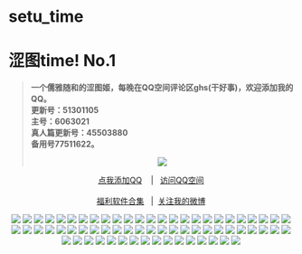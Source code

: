 # setu_time
<h1>涩图time! No.1</h1>
<blockquote>
<p><strong>一个儒雅随和的涩图姬，每晚在QQ空间评论区ghs(干好事)，欢迎添加我的QQ。</br>更新号：51301105&nbsp&nbsp</br>主号：6063021&nbsp&nbsp</br>真人篇更新号：45503880&nbsp&nbsp</br>备用号77511622。</strong></p>
<div align="center"<a href="https://sm.ms/image/PaZDhse3pEOTFX7" target="_blank"><img src="https://i.loli.net/2020/06/13/PaZDhse3pEOTFX7.gif" /></a></blockquote></div>
<div align="center"><p><a href="https://qm.qq.com/cgi-bin/qm/qr?k=VHVfncJChRrSp_NGJrlJNgYpoaZ9ukMV
" rel="nofollow">点我添加QQ</a>&nbsp&nbsp&nbsp | &nbsp&nbsp;<a href="https://mp.qzone.qq.com/u/51301105?uin=51301105&is_famous_space=1&brand_flag=0
" rel="nofollow">访问QQ空间</a><br/><br><a href="https://sharechain.qq.com/64af2d17d969dc099327f1cd8f9dbe53
">福利软件合集</a> &nbsp&nbsp|&nbsp&nbsp;<a href="https://weibo.com/u/6101833251">关注我的微博</a></p></div>
<div align="center"<a href="" target="_blank">
		<img src="https://i.pixxxels.cc/G2K2wVw9/Coser-yixiaoyangze-MISS-SPIDER-001.jpg" />
		<img src="https://i.pixxxels.cc/G2K2wVw9/Coser-yixiaoyangze-MISS-SPIDER-002.jpg" />
		<img src="https://i.pixxxels.cc/G2K2wVw9/Coser-yixiaoyangze-MISS-SPIDER-003.jpg" />
		<img src="https://i.pixxxels.cc/G2K2wVw9/Coser-yixiaoyangze-MISS-SPIDER-004.jpg"/>
		<img src="https://i.pixxxels.cc/G2K2wVw9/Coser-yixiaoyangze-MISS-SPIDER-005.jpg"/>
		<img src="https://i.pixxxels.cc/G2K2wVw9/Coser-yixiaoyangze-MISS-SPIDER-006.jpg"/>
		<img src="https://i.pixxxels.cc/G2K2wVw9/Coser-yixiaoyangze-MISS-SPIDER-007.jpg"/>
		<img src="https://i.pixxxels.cc/G2K2wVw9/Coser-yixiaoyangze-MISS-SPIDER-008.jpg"/>
		<img src="https://i.pixxxels.cc/G2K2wVw9/Coser-yixiaoyangze-MISS-SPIDER-009.jpg"/>
		<img src="https://i.pixxxels.cc/G2K2wVw9/Coser-yixiaoyangze-MISS-SPIDER-010.jpg"/>
		<img src="https://i.pixxxels.cc/G2K2wVw9/Coser-yixiaoyangze-MISS-SPIDER-011.jpg"/>
		<img src="https://i.pixxxels.cc/G2K2wVw9/Coser-yixiaoyangze-MISS-SPIDER-012.jpg"/>
		<img src="https://i.pixxxels.cc/G2K2wVw9/Coser-yixiaoyangze-MISS-SPIDER-013.jpg"/>
		<img src="https://i.pixxxels.cc/C5KKF7S7/Coser-yixiaoyangze-MISS-SPIDER-014.jpg"/>
		<img src="https://i.pixxxels.cc/R0chGqg7/Coser-yixiaoyangze-MISS-SPIDER-015.jpg"/>
		<img src="https://i.pixxxels.cc/vZxcg09S/Coser-yixiaoyangze-MISS-SPIDER-016.jpg"/>
		<img src="https://i.pixxxels.cc/MZtchMqt/Coser-yixiaoyangze-MISS-SPIDER-017.jpg"/>
		<img src="https://i.pixxxels.cc/7YfLdKBY/Coser-yixiaoyangze-MISS-SPIDER-018.jpg"/>
		<img src="https://i.pixxxels.cc/gcBzVvY9/Coser-yixiaoyangze-MISS-SPIDER-019.jpg"/>
		<img src="https://i.pixxxels.cc/6529Yy38/Coser-yixiaoyangze-MISS-SPIDER-020.jpg"/>
		<img src="https://i.pixxxels.cc/G2t0t5T4/Coser-yixiaoyangze-MISS-SPIDER-021.jpg"/>
		<img src="https://i.pixxxels.cc/Z5zhHH2Q/Coser-yixiaoyangze-MISS-SPIDER-022.jpg"/>
		<img src="https://i.pixxxels.cc/525WRvM2/Coser-yixiaoyangze-MISS-SPIDER-023.jpg"/>
		<img src="https://i.pixxxels.cc/TPRvMwRq/Coser-yixiaoyangze-MISS-SPIDER-024.jpg"/>
		<img src="https://i.pixxxels.cc/QM0GX3CL/Coser-yixiaoyangze-MISS-SPIDER-025.jpg"/>
		<img src="https://i.pixxxels.cc/qq69X6L0/Coser-yixiaoyangze-MISS-SPIDER-026.jpg"/>
		<img src="https://i.pixxxels.cc/dQ71SWNQ/Coser-yixiaoyangze-MISS-SPIDER-027.jpg"/>
		<img src="https://i.pixxxels.cc/3Jmw3kHP/Coser-yixiaoyangze-MISS-SPIDER-028.jpg"/>
		<img src="https://i.pixxxels.cc/FHhhmGpL/Coser-yixiaoyangze-MISS-SPIDER-029.jpg"/>
		<img src="https://i.pixxxels.cc/qvQ47nDZ/Coser-yixiaoyangze-MISS-SPIDER-030.jpg"/>
		<img src="https://i.pixxxels.cc/PxvjK7XB/Coser-yixiaoyangze-MISS-SPIDER-031.jpg"/>
		<img src="https://i.pixxxels.cc/xTv9WBvQ/Coser-yixiaoyangze-MISS-SPIDER-032.jpg"/>
		<img src="https://i.pixxxels.cc/kGxdPtts/Coser-yixiaoyangze-MISS-SPIDER-033.jpg"/>
		<img src="https://i.pixxxels.cc/6QmKrKXr/Coser-yixiaoyangze-MISS-SPIDER-034.jpg"/>
		<img src="https://i.pixxxels.cc/CLTFrwfJ/Coser-yixiaoyangze-MISS-SPIDER-035.jpg"/>
		<img src="https://i.pixxxels.cc/5ycMrmjj/Coser-yixiaoyangze-MISS-SPIDER-036.jpg"/>
		<img src="https://i.pixxxels.cc/pLVM3rVQ/Coser-yixiaoyangze-MISS-SPIDER-037.jpg"/>
		<img src="https://i.pixxxels.cc/zBgsTRpN/Coser-yixiaoyangze-MISS-SPIDER-038.jpg"/>
		<img src="https://i.pixxxels.cc/J45WTZ84/Coser-yixiaoyangze-MISS-SPIDER-039.jpg"/>
		<img src="https://i.pixxxels.cc/7YkkMXpW/Coser-yixiaoyangze-MISS-SPIDER-040.jpg"/>
		<img src="https://i.pixxxels.cc/PqPsr7wP/Coser-yixiaoyangze-MISS-SPIDER-041.jpg"/>
		<img src="https://i.pixxxels.cc/1z2xgKGM/Coser-yixiaoyangze-MISS-SPIDER-042.jpg"/>
		<img src="https://i.pixxxels.cc/rwZ3b9Pc/Coser-yixiaoyangze-MISS-SPIDER-043.jpg"/>
		<img src="https://i.pixxxels.cc/qqcW5V9Z/Coser-yixiaoyangze-MISS-SPIDER-044.jpg"/>
		<img src="https://i.pixxxels.cc/HkkFBN3B/Coser-yixiaoyangze-MISS-SPIDER-045.jpg"/>
		<img src="https://i.pixxxels.cc/XvZm0yR5/Coser-yixiaoyangze-MISS-SPIDER-046.jpg"/>
		<img src="https://i.pixxxels.cc/5N7sN2qS/Coser-yixiaoyangze-MISS-SPIDER-047.jpg"/>
		<img src="https://i.pixxxels.cc/TYC4L9Gm/Coser-yixiaoyangze-MISS-SPIDER-048.jpg"/>
		<img src="https://i.pixxxels.cc/HknPQysN/Coser-yixiaoyangze-MISS-SPIDER-049.jpg"/>
		<img src="https://i.pixxxels.cc/7ZRtXZ5Z/Coser-yixiaoyangze-MISS-SPIDER-050.jpg"/>
		<img src="https://i.pixxxels.cc/fLn2nqj4/Coser-yixiaoyangze-MISS-SPIDER-051.jpg"/>
		<img src="https://i.pixxxels.cc/j2vZfxVK/Coser-yixiaoyangze-MISS-SPIDER-052.jpg"/>
		<img src="https://i.pixxxels.cc/Y2X6QyGp/Coser-yixiaoyangze-MISS-SPIDER-053.jpg"/>
		<img src="https://i.pixxxels.cc/Gm6zGgfB/Coser-yixiaoyangze-MISS-SPIDER-054.jpg"/>
		<img src="https://i.pixxxels.cc/ZR48xGxq/Coser-yixiaoyangze-MISS-SPIDER-055.jpg"/>
		<img src="https://i.pixxxels.cc/254dvkvJ/Coser-yixiaoyangze-MISS-SPIDER-056.jpg"/>
		<img src="https://i.pixxxels.cc/hvGVHVwW/Coser-yixiaoyangze-MISS-SPIDER-057.jpg"/>
		<img src="https://i.pixxxels.cc/MHr1xv2c/Coser-yixiaoyangze-MISS-SPIDER-058.jpg"/>
		<img src="https://i.pixxxels.cc/qvK2VJmR/Coser-yixiaoyangze-MISS-SPIDER-059.jpg"/>
		<img src="https://i.pixxxels.cc/N0wmQ3Vx/Coser-yixiaoyangze-MISS-SPIDER-060.jpg"/>
		<img src="https://i.pixxxels.cc/59kzXYTy/Coser-yixiaoyangze-MISS-SPIDER-061.jpg"/>
		<img src="https://i.pixxxels.cc/qRDN6SmS/Coser-yixiaoyangze-MISS-SPIDER-062.jpg"/>
		<img src="https://i.pixxxels.cc/j5SW5thy/Coser-yixiaoyangze-MISS-SPIDER-063.jpg"/>
		<img src="https://i.pixxxels.cc/Z5zCNrcb/Coser-yixiaoyangze-MISS-SPIDER-064.jpg"/>
		<img src="https://i.pixxxels.cc/L8kh3nCz/Coser-yixiaoyangze-MISS-SPIDER-065.jpg"/>
		<img src="https://i.loli.net/2020/06/13/PaZDhse3pEOTFX7.gif" />
		</a></blockquote></div>
